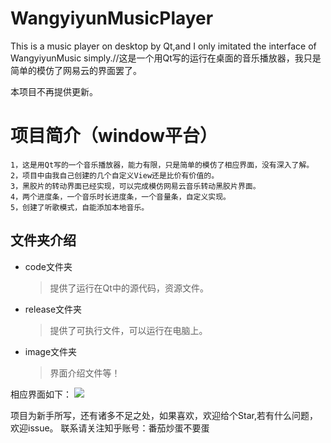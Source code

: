 # WangyiyunMusicPlayer
This is a music player on desktop by Qt,and I only imitated the interface of WangyiyunMusic simply.//这是一个用Qt写的运行在桌面的音乐播放器，我只是简单的模仿了网易云的界面罢了。

本项目不再提供更新。

项目简介（window平台）
====
    1，这是用Qt写的一个音乐播放器，能力有限，只是简单的模仿了相应界面，没有深入了解。
    2，项目中由我自己创建的几个自定义View还是比价有价值的。
    3，黑胶片的转动界面已经实现，可以完成模仿网易云音乐转动黑胶片界面。
    4，两个进度条，一个音乐时长进度条，一个音量条，自定义实现。
    5，创建了听歌模式，自能添加本地音乐。
    
文件夹介绍
-----
* code文件夹
     >提供了运行在Qt中的源代码，资源文件。
* release文件夹
     >提供了可执行文件，可以运行在电脑上。
* image文件夹
     >界面介绍文件等！
 
 相应界面如下：
 ![](https://github.com/zqljintu/WangyiyunMusicPlayer/blob/master/image/1000.jpg)
 
 
 
 项目为新手所写，还有诸多不足之处，如果喜欢，欢迎给个Star,若有什么问题，欢迎issue。 联系请关注知乎账号：番茄炒蛋不要蛋
